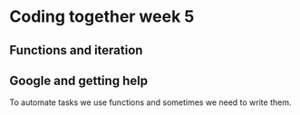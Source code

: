 # Coding together week 5

## Functions and iteration
## Google and getting help

To automate tasks we use functions and sometimes we need to write them.
